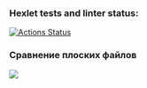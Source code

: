 ### Hexlet tests and linter status:

[![Actions Status](https://github.com/ysromantic/frontend-project-46/actions/workflows/hexlet-check.yml/badge.svg)](https://github.com/ysromantic/frontend-project-46/actions)

### Сравнение плоских файлов

<a href="https://asciinema.org/a/74Hm7HV5QBftJXQLVag1SnOmS" target="_blank"><img src="https://asciinema.org/a/74Hm7HV5QBftJXQLVag1SnOmS.svg" /></a>
